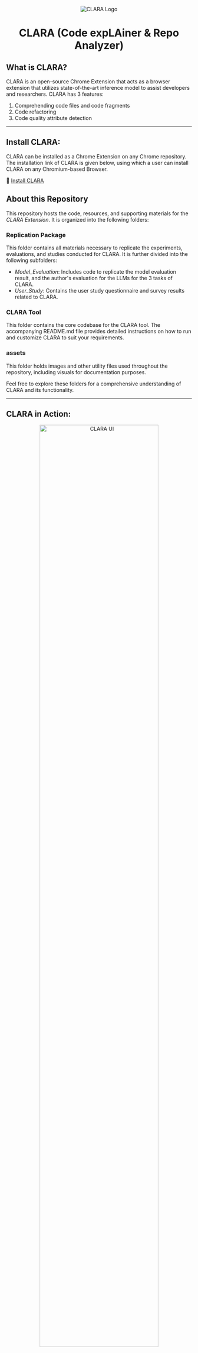 <p align="center">
  <img src="assets/clara.jpg" alt="CLARA Logo" />
</p>

<h1 align="center">CLARA (Code expLAiner & Repo Analyzer)</h1>

## What is CLARA?

CLARA is an open-source Chrome Extension that acts as a browser extension that utilizes state-of-the-art inference model to assist developers and
researchers. CLARA has 3 features:
1. Comprehending code files and code fragments 
2. Code refactoring
3. Code quality attribute detection

---

## Install CLARA:

CLARA can be installed as a Chrome Extension on any Chrome repository. The installation link of CLARA is given below, using which a user can install CLARA on any Chromium-based Browser.

:link: [Install CLARA](https://chromewebstore.google.com/detail/clara/elidmleeoibempdgheabdhjdocppbioh)



## About this Repository

This repository hosts the code, resources, and supporting materials for the *CLARA Extension*. It is organized into the following folders:

### Replication Package
This folder contains all materials necessary to replicate the experiments, evaluations, and studies conducted for CLARA. It is further divided into the following subfolders:
- *Model_Evaluation*: Includes code to replicate the model evaluation result, and the author's evaluation for the LLMs for the 3 tasks of CLARA.
- *User_Study*: Contains the user study questionnaire and survey results related to CLARA.

### CLARA Tool
This folder contains the core codebase for the CLARA tool. The accompanying README.md file provides detailed instructions on how to run and customize CLARA to suit your requirements.

### assets
This folder holds images and other utility files used throughout the repository, including visuals for documentation purposes.

Feel free to explore these folders for a comprehensive understanding of CLARA and its functionality.

---

## CLARA in Action:

<p align="center">
  <img src="assets/CLARA_user.png" alt="CLARA UI" style="width:80%;" />
</p>
CLARA can be easily installed in any Chromium-based browser(Chrome, Brave, Edge) via its Chrome Web Store page  by clicking ‘Add to Browser’. Once installed, visiting any
GitHub code file triggers CLARA’s pop-up at the top-right( 1 in Figure).In CLARA’s popup, there are four buttons. The ”Explain Full Code File” button can give a context-aware explanation of the code file. The ”Explain Marked/Selected Code” button can help the user to understand a specific highlighted part.The ”Refactor the Code” button provides a refactored version of the source code with descriptive comments. The ’See Code Quality Attributes’ button displays quality metrics of the code file. After clicking on any of these 4 buttons, CLARA’s generated response ( 2 in Figure) is displayed in a module. A user can also leverage an AI-assisted chatbot ( 3 in figure) while using each of CLARA’s features and ask followup questions or inquiries in a continuous conversation.
---

## CLARA's Architecture:

CLARA is implemented using Python with the following architecture:  

<p align="center">
  <img src="assets/Clara_archi.png" alt="CLARA Architecture" />
</p>


CLARA’s architecture, shown in, is composed of two subsystem units: (1) Backend, and (2) Client.

***A. Backend of CLARA***

CLARA’s backend consists of four main components:

***1) Data Scraper:*** After CLARA is installed in a browser, when a user visits the code files of an open-source GitHub repository, this component scrapes necessary code file information along with repository metadata essential for contextual understanding (e.g., repo title, file tree containing paths of all files and folders, readme information, tags and topics) and communicates with message dispatcher for data propagation.

***2) Message Dispatcher:*** This component acts as a middleware between CLARA’s client and backend. This component dispatches client-side request to the relevant code comprehension/analysis component or to the chatbot manager. Likewise, the generated feedback response is sent back to the client’s appropriate module from the backend through this component.

***3) Code Comprehension & Analysis Components:*** There are three components in CLARA that assist users with code comprehension and analysis tasks :

***i) Code Explainer:*** This component retrieves the necessary code file data, repository’s contextual information and the required action event from the message dispatcher. Then, it constructs a well-defined prompt by parsing the retrieved code and repository context data and sends it to the LLM inference module. After receiving the response, the component processes the output, formats it appropriately, and returns it using message dispatcher.

***ii) Code Refactorer:*** When a user requests code refactoring, this component receives the action request and the code file data from message dispatcher, constructs an appropriate prompt with instructions to generate a clean, refactored version of the code with descriptive comments about refactoring changes, passes it to the LLM inference module. Then, it returns the formatted response to the client via message dispatcher.

***iii) Code Quality Attribute Detector:*** This component analyzes the code file data and predicts quality attributes, such as cyclomatic complexity, maintainability index, and CVE classified vulnerabilities. Upon receiving the action request from the message dispatcher, this component breaks the code, formats it properly, and constructs a suitable prompt to for the inference module. Then, it utilizes the message dispatcher to return the formatted output.

***4) Chatbot Manager:*** The chatbot manager facilitates communication between the client’s chatbot module and backend’s LLM inference module. In doing so, it manages conversational history, parses relevant information (both from scraped data and user inquiries), and constructs well-formatted and structured prompts and response messages accordingly.

***B. CLARA’s Client Side (Frontend)***

CLARA’s client design structure contains a pop-up with four buttons, representing its features. Additionally, CLARA’s feedback response section is divided into two key modules: (1) Feature Module, and (2) Chatbot Module. The feature module shows the generated feedback response in a structured and user-friendly format. The Chatbot Module contains an input field for receiving user inquiries and an output area where both user questions and chatbot responses are displayed in a clear, conversational format.

--- 

## How can I contribute to CLARA?

We are more than happy to receive your contributions (any kind of contributions). If you have an idea of a feature or enhancement, or if you find a bug, please open an issue (or a pull request). If you have questions, feel free to contact us: <a href="https://github.com/adnan23062000">Ahmed Adnan</a> (bsse1131@iit.du.ac.bd),  <a href="https://github.com/antu-saha">Antu Saha</a> (asaha02@wm.edu), and <a href="">Oscar Chaparro</a> (oscarch@wm.edu)

---
  
## How do I customize and run CLARA on my server?
CLARA is a tool for bug report duplicate detection, severity prediction and bug localization. A user can run CLARA and customize it by following the instructions given below. We have also made our .env file public so that users can get an idea of which variable names to use and which values are required in those variables.

*Step 1:* 

Clone the repository 

*Step 2:* 

Download the Models 

You can download our fine-tuned models for the 3 features from here: [models](https://drive.google.com/drive/folders/1IQdWRwUKVGmU-8p4PNbWd4vTxIAuaoNY?usp=sharing). 

After downloading, put them in your preferable location and add the location path (the path of the downloaded folders with feature names; e.g. 'modelDupBr', 'modelPrioritySeverity') in the .env file. Add model paths for each of the 3 features in the .env file in variables ''DUPLICATE_BR_MODEL_PATH', 'SEVERITY_PREDICTION_MODEL_PATH', 'BUGLOCALIZATION_MODEL_PATH'.

You can also use your own fine-tuned models. You just need to add your model path in the .env file.

[n.b. - The bug localization model (Llama-7b-chat-finetune) requires a GPU of the ampere family to load the shards to run, the entire project and the models require about 20gb of space]


*Step 3:*

Install ngrok from (https://ngrok.com/download) [This will create a secure tunnel from a public endpoint (Github repository) to a locally running network service (our project running in localhost)]


*Step 4:* 

Create a new GitHub application. You need to go to the following path:

   Settings -> Developer's Settings -> New GitHub App

Make sure in ‘Repository Permissions’ section of the GitHub application, there is Read and Write access to ‘Actions’, ‘Webhooks’ and ‘Issues’. After saving the GitHub application, there will be an option to Generate a private access token (this token will enable permission for CLARA to fetch and post data to a user’s Github repositories). Generate this token and then copy and paste app id, client id, and github private access token/private key to the .env file of the cloned code.



*Step 5:*  

Open the cloned project in IDE and install the required dependencies. You can use our [requirements.txt](https://github.com/sea-lab-wm/sprint_issue_report_assistant_tool/blob/main/SPRINT%20Tool/requirements.txt) file for this. Then, run the following 2 commands in 2 different terminals:  

ngrok http 5000

python main.py
# or
python -m main


*Step 6:*

Go to the repository where you need to run the tool. Go to -

Settings -> Webhooks -> Add Webhook 

Then copy the forwarding address shown after running the command ngrok http 5000 or ./ngrok http 5000 (if ngrok.exe is in your SPRINT Tool folder)  into the Payload URL section of Add Webhook. 


Make sure ‘Which events would you like to trigger this webhook?’ section has ‘Issues’, ‘Issue Comments’ and ‘Labels’ checkboxes checked


*Step 7:*

Create issues in that repository and see SPRINT work

---

# SPRINT API Documentation

## Overview
SPRINT provides three features: *Duplicate Issue Detection*, *Severity Prediction*, and *Bug Localization*. Each feature is implemented as a Python function-based API and can be used within your project. Below is a guide on how to interact with these APIs, the expected inputs, outputs, and how to modify or customize their behavior.

---

## 1. Duplicate Issue Detection

### *Function*
DuplicateDetection(sent1, sent2, issue_id)

### *Purpose*
Compares a new issue with an existing one to detect duplicates based on textual similarity.

### *Input Parameters*
- sent1: String. The title or description of the new issue.
- sent2: String. The title or description of the existing issue to compare against.
- issue_id: Integer. The ID of the issue being compared.

### *Output*
- *Returns:*
Integer  
  - 1: Duplicate.  
  - 0: Not a duplicate.

### *Customization*
- *Model Path:* Update the DUPLICATE_BR_MODEL_PATH environment variable in .env to change the pre-trained model.  
- *Model Hyperparameters:* Modify the tokenizer settings (max_length, padding) or replace the model architecture if needed.  
- *Parallel Processing:* The APIs support multiprocessing for faster execution using a multiprocessing pool. Customize the chunkify logic or the number of processes (processes=4) to suit your system’s capabilities.

---

## 2. Severity Prediction

### *Function*
SeverityPrediction(input_text)

### *Purpose*
Predicts the severity level of a reported issue based on its textual content.

### *Input Parameters*
- input_text: String. The combined title and description of the issue.

### *Output*
- *Returns:*
String. One of the following severity levels:
  - Blocker, Critical, Major, Minor, Trivial.

### *Customization*
- *Model Path:* Update the SEVERITY_PREDICTION_MODEL_PATH in .env.  
- *Severity Classes:* Adjust the severity classification mapping in GetSeverityPriorityClass if custom labels are needed:
  ```python
  severity_classes = {
      0: "Blocker",
      1: "Major",
      2: "Minor",
      3: "Trivial",
      4: "Critical",
  }


## 3. Bug Localization

### *Function*
BugLocalization(issue_data, repo_full_name, code_files_list)

### *Purpose*
Predicts the most likely buggy code files that might require modification to fix the issue.

### *Input Parameters*
- issue_data: String. The combined title and description of the issue.  
- repo_full_name: String. The repository’s full name (e.g., org/repo).  
- code_files_list: List of Strings. Paths to all code files in the repository.

### *Output*
- *Returns:*
List of Strings. File paths for the top 5–6 predicted buggy files.

### *Customization*
- *Model Path:* Update the BUGLOCALIZATION_MODEL_PATH in .env.  
- *Prompt:* Modify the prompt string in the function to adjust the question or context provided to the model.  
- *Quantization Settings:* Fine-tune the BitsAndBytesConfig if you need to optimize model performance for specific hardware.

---

### *General Notes*

#### *Environment Configuration*
All three features rely on pre-trained models and their paths are defined in .env. SPRINT's three features can support many transformer-based models and LLMs. Update the following environment variables to add your customized model paths:
- DUPLICATE_BR_MODEL_PATH  
- SEVERITY_PREDICTION_MODEL_PATH  
- BUGLOCALIZATION_MODEL_PATH

#### *Model Replacement*
To use custom models:
1. Fine-tune your models for tasks like classification or text similarity.
2. Save the models to a local directory.
3. Update the corresponding model paths in the .env file.

---

# Extending SPRINT with New Features

## Overview
SPRINT is designed to be modular and extensible, allowing developers to easily add new features. This guide provides a brief overview of how to create a new feature as a functional API and integrate it into SPRINT.

---

## Steps to Add a New Feature

### 1. *Define the Feature*
Identify the new functionality you want to add. Clearly define:
- *Purpose*: What problem does the feature solve?
- *Inputs*: What data does it require?
- *Outputs*: What will the feature return or produce?

### 2. *Create the Feature Functional API*

1. *Set Up the Model/Logic*
   - If the feature requires a machine learning model, train or fine-tune a model specific to the task.
   - Save the model and its tokenizer in a local directory.
   - Define the model's path in the .env file for easy configuration.

2. *Implement the API*
   Write a Python function that encapsulates the feature's logic. Use SPRINT's existing APIs as templates. Ensure:
   - The function accepts clear input parameters.
   - The function processes the inputs and produces outputs efficiently.
   - Proper error handling is included.

3. *Integrate the New Feature into SPRINT*  
   Update the Process Logic  

   Modify the processIssueEvents.py file to include calls to the new feature API. All the GitHub issues after fetching can be used from this code file according to the requirements.
   Example:  

   ```python
   # Call the new feature
   new_feature_result = NewFeature(input_issue_data)
   create_comment(repo_full_name, issue_number, new_feature_result)

4. *Add Configuration*

   Add environment variables for the new feature in the .env file (e.g., model paths, hyperparameters).

5.   *Update Outputs*

   Decide how the results from the new feature will be presented. For example:
   - Add comments to GitHub issues.
   - Attach labels based on the feature's output.

---
